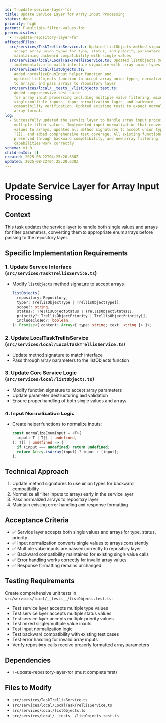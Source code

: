 ```yaml
---
id: T-update-service-layer-for
title: Update Service Layer for Array Input Processing
status: done
priority: high
parent: F-multiple-filter-values-for
prerequisites:
  - T-update-repository-layer-for
affectedFiles:
  src/services/TaskTrellisService.ts: Updated listObjects method signature to
    accept array union types for type, status, and priority parameters,
    maintaining backward compatibility with single values
  src/services/local/LocalTaskTrellisService.ts: Updated listObjects method
    implementation to match interface signature with array union types
  src/services/local/listObjects.ts:
    Added normalizeEnumInput helper function and
    updated listObjects function to accept array union types, normalize inputs
    to arrays, and pass arrays to repository layer
  src/services/local/__tests__/listObjects.test.ts:
    Added comprehensive test suite
    for array input processing including multiple value filtering, mixed
    single/multiple inputs, input normalization logic, and backward
    compatibility verification. Updated existing tests to expect normalized
    array format.
log:
  - Successfully updated the service layer to handle array input processing for
    multiple filter values. Implemented input normalization that converts single
    values to arrays, updated all method signatures to accept union types (T |
    T[]), and added comprehensive test coverage. All existing functionality is
    preserved through backward compatibility, and new array filtering
    capabilities work correctly.
schema: v1.0
childrenIds: []
created: 2025-08-22T04:25:28.630Z
updated: 2025-08-22T04:25:28.630Z
---
```


# Update Service Layer for Array Input Processing

## Context

This task updates the service layer to handle both single values and arrays for filter parameters, converting them to appropriate enum arrays before passing to the repository layer.

## Specific Implementation Requirements

### 1. Update Service Interface (`src/services/TaskTrellisService.ts`)

- Modify `listObjects` method signature to accept arrays:
  ```typescript
  listObjects(
    repository: Repository,
    type?: TrellisObjectType | TrellisObjectType[],
    scope?: string,
    status?: TrellisObjectStatus | TrellisObjectStatus[],
    priority?: TrellisObjectPriority | TrellisObjectPriority[],
    includeClosed?: boolean,
  ): Promise<{ content: Array<{ type: string; text: string }> }>;
  ```

### 2. Update LocalTaskTrellisService (`src/services/local/LocalTaskTrellisService.ts`)

- Update method signature to match interface
- Pass through array parameters to the listObjects function

### 3. Update Core Service Logic (`src/services/local/listObjects.ts`)

- Modify function signature to accept array parameters
- Update parameter destructuring and validation
- Ensure proper handling of both single values and arrays

### 4. Input Normalization Logic

- Create helper functions to normalize inputs:
  ```typescript
  const normalizeEnumInput = <T>(
    input: T | T[] | undefined,
  ): T[] | undefined => {
    if (input === undefined) return undefined;
    return Array.isArray(input) ? input : [input];
  };
  ```

## Technical Approach

1. Update method signatures to use union types for backward compatibility
2. Normalize all filter inputs to arrays early in the service layer
3. Pass normalized arrays to repository layer
4. Maintain existing error handling and response formatting

## Acceptance Criteria

- ✅ Service layer accepts both single values and arrays for type, status, priority
- ✅ Input normalization converts single values to arrays consistently
- ✅ Multiple value inputs are passed correctly to repository layer
- ✅ Backward compatibility maintained for existing single value calls
- ✅ Error handling works correctly for invalid array values
- ✅ Response formatting remains unchanged

## Testing Requirements

Create comprehensive unit tests in `src/services/local/__tests__/listObjects.test.ts`:

- Test service layer accepts multiple type values
- Test service layer accepts multiple status values
- Test service layer accepts multiple priority values
- Test mixed single/multiple value inputs
- Test input normalization logic
- Test backward compatibility with existing test cases
- Test error handling for invalid array inputs
- Verify repository calls receive properly formatted array parameters

## Dependencies

- T-update-repository-layer-for (must complete first)

## Files to Modify

- `src/services/TaskTrellisService.ts`
- `src/services/local/LocalTaskTrellisService.ts`
- `src/services/local/listObjects.ts`
- `src/services/local/__tests__/listObjects.test.ts`
